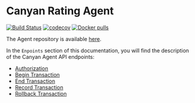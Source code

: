 # Canyan Rating Agent

[![Build Status](https://gitlab.com/canyan/rating-agent/badges/master/pipeline.svg)](https://gitlab.com/canyan/rating-agent/pipelines) [![codecov](https://codecov.io/gh/canyanio/rating-agent/branch/master/graph/badge.svg)](https://codecov.io/gh/canyanio/rating-agent) [![Docker pulls](https://img.shields.io/docker/pulls/canyan/rating-agent.svg?maxAge=3600)](https://hub.docker.com/repository/docker/canyan/rating-agent)

The Agent repository is available [here](https://github.com/canyanio/rating-agent).

In the `Enpoints` section of this documentation, you will find the description of the Canyan Agent API endpoints:

* [Authorization](./endpoints/authorization.md)
* [Begin Transaction](./endpoints/transaction-begin.md)
* [End Transaction](./endpoints/transaction-end.md)
* [Record Transaction](./endpoints/transaction-record.md)
* [Rollback Transaction](./endpoints/transaction-rollback.md)

